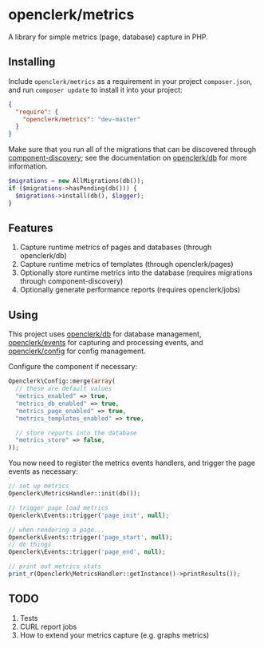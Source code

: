 openclerk/metrics
=================

A library for simple metrics (page, database) capture in PHP.

## Installing

Include `openclerk/metrics` as a requirement in your project `composer.json`,
and run `composer update` to install it into your project:

```json
{
  "require": {
    "openclerk/metrics": "dev-master"
  }
}
```

Make sure that you run all of the migrations that can be discovered
through [component-discovery](https://github.com/soundasleep/component-discovery);
see the documentation on [openclerk/db](https://github.com/openclerk/db) for more information.

```php
$migrations = new AllMigrations(db());
if ($migrations->hasPending(db())) {
  $migrations->install(db(), $logger);
}
```

## Features

1. Capture runtime metrics of pages and databases (through openclerk/db)
1. Capture runtime metrics of templates (through openclerk/pages)
1. Optionally store runtime metrics into the database (requires migrations through component-discovery)
1. Optionally generate performance reports (requires openclerk/jobs)

## Using

This project uses [openclerk/db](https://github.com/openclerk/db) for database management,
[openclerk/events](https://github.com/openclerk/events) for capturing and processing events,
and [openclerk/config](https://github.com/openclerk/config) for config management.

Configure the component if necessary:

```php
Openclerk\Config::merge(array(
  // these are default values
  "metrics_enabled" => true,
  "metrics_db_enabled" => true,
  "metrics_page_enabled" => true,
  "metrics_templates_enabled" => true,

  // store reports into the database
  "metrics_store" => false,
));
```

You now need to register the metrics events handlers, and trigger the page events
as necessary:

```php
// set up metrics
Openclerk\MetricsHandler::init(db());

// trigger page load metrics
Openclerk\Events::trigger('page_init', null);

// when rendering a page...
Openclerk\Events::trigger('page_start', null);
// do things
Openclerk\Events::trigger('page_end', null);

// print out metrics stats
print_r(Openclerk\MetricsHandler::getInstance()->printResults());
```

## TODO

1. Tests
1. CURL report jobs
1. How to extend your metrics capture (e.g. graphs metrics)

